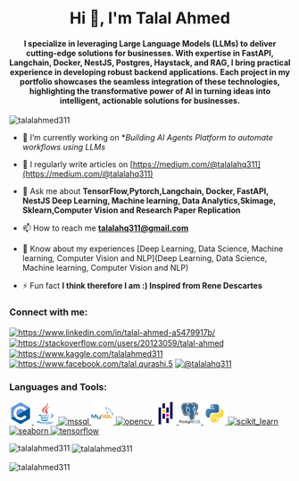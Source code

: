 <h1 align="center">Hi 👋, I'm Talal Ahmed</h1>
<h4 align="center">I specialize in leveraging Large Language Models (LLMs) to deliver cutting-edge solutions for businesses. With expertise in FastAPI, Langchain, Docker, NestJS, Postgres, Haystack, and RAG, I bring practical experience in developing robust backend applications. Each project in my portfolio showcases the seamless integration of these technologies, highlighting the transformative power of AI in turning ideas into intelligent, actionable solutions for businesses.</h4>

<p align="left"> <img src="https://komarev.com/ghpvc/?username=talalahmed311&label=Profile%20views&color=0e75b6&style=flat" alt="talalahmed311" /> </p>

- 🔭 I’m currently working on **Building AI Agents Platform to automate workflows using LLMs*

- 📝 I regularly write articles on [https://medium.com/@talalahq311](https://medium.com/@talalahq311)

- 💬 Ask me about **TensorFlow,Pytorch,Langchain, Docker, FastAPI, NestJS Deep Learning, Machine learning, Data Analytics,Skimage, Sklearn,Computer Vision and Research Paper Replication**

- 📫 How to reach me **talalahq311@gmail.com**

- 📄 Know about my experiences [Deep Learning, Data Science, Machine learning, Computer Vision and NLP](Deep Learning, Data Science, Machine learning, Computer Vision and NLP)

- ⚡ Fun fact **I think therefore I am :) Inspired from Rene Descartes**

<h3 align="left">Connect with me:</h3>
<p align="left">
<a href="https://linkedin.com/in/https://www.linkedin.com/in/talal-ahmed-a5479917b/" target="blank"><img align="center" src="https://raw.githubusercontent.com/rahuldkjain/github-profile-readme-generator/master/src/images/icons/Social/linked-in-alt.svg" alt="https://www.linkedin.com/in/talal-ahmed-a5479917b/" height="30" width="40" /></a>
<a href="https://stackoverflow.com/users/https://stackoverflow.com/users/20123059/talal-ahmed" target="blank"><img align="center" src="https://raw.githubusercontent.com/rahuldkjain/github-profile-readme-generator/master/src/images/icons/Social/stack-overflow.svg" alt="https://stackoverflow.com/users/20123059/talal-ahmed" height="30" width="40" /></a>
<a href="https://kaggle.com/https://www.kaggle.com/talalahmed311" target="blank"><img align="center" src="https://raw.githubusercontent.com/rahuldkjain/github-profile-readme-generator/master/src/images/icons/Social/kaggle.svg" alt="https://www.kaggle.com/talalahmed311" height="30" width="40" /></a>
<a href="https://fb.com/https://www.facebook.com/talal.qurashi.5" target="blank"><img align="center" src="https://raw.githubusercontent.com/rahuldkjain/github-profile-readme-generator/master/src/images/icons/Social/facebook.svg" alt="https://www.facebook.com/talal.qurashi.5" height="30" width="40" /></a>
<a href="https://medium.com/@talalahq311" target="blank"><img align="center" src="https://raw.githubusercontent.com/rahuldkjain/github-profile-readme-generator/master/src/images/icons/Social/medium.svg" alt="@talalahq311" height="30" width="40" /></a>
</p>

<h3 align="left">Languages and Tools:</h3>
<p align="left"> <a href="https://www.cprogramming.com/" target="_blank" rel="noreferrer"> <img src="https://raw.githubusercontent.com/devicons/devicon/master/icons/c/c-original.svg" alt="c" width="40" height="40"/> </a> <a href="https://www.java.com" target="_blank" rel="noreferrer"> <img src="https://raw.githubusercontent.com/devicons/devicon/master/icons/java/java-original.svg" alt="java" width="40" height="40"/> </a> <a href="https://www.microsoft.com/en-us/sql-server" target="_blank" rel="noreferrer"> <img src="https://www.svgrepo.com/show/303229/microsoft-sql-server-logo.svg" alt="mssql" width="40" height="40"/> </a> <a href="https://www.mysql.com/" target="_blank" rel="noreferrer"> <img src="https://raw.githubusercontent.com/devicons/devicon/master/icons/mysql/mysql-original-wordmark.svg" alt="mysql" width="40" height="40"/> </a> <a href="https://opencv.org/" target="_blank" rel="noreferrer"> <img src="https://www.vectorlogo.zone/logos/opencv/opencv-icon.svg" alt="opencv" width="40" height="40"/> </a> <a href="https://pandas.pydata.org/" target="_blank" rel="noreferrer"> <img src="https://raw.githubusercontent.com/devicons/devicon/2ae2a900d2f041da66e950e4d48052658d850630/icons/pandas/pandas-original.svg" alt="pandas" width="40" height="40"/> </a> <a href="https://www.postgresql.org" target="_blank" rel="noreferrer"> <img src="https://raw.githubusercontent.com/devicons/devicon/master/icons/postgresql/postgresql-original-wordmark.svg" alt="postgresql" width="40" height="40"/> </a> <a href="https://www.python.org" target="_blank" rel="noreferrer"> <img src="https://raw.githubusercontent.com/devicons/devicon/master/icons/python/python-original.svg" alt="python" width="40" height="40"/> </a> <a href="https://scikit-learn.org/" target="_blank" rel="noreferrer"> <img src="https://upload.wikimedia.org/wikipedia/commons/0/05/Scikit_learn_logo_small.svg" alt="scikit_learn" width="40" height="40"/> </a> <a href="https://seaborn.pydata.org/" target="_blank" rel="noreferrer"> <img src="https://seaborn.pydata.org/_images/logo-mark-lightbg.svg" alt="seaborn" width="40" height="40"/> </a> <a href="https://www.tensorflow.org" target="_blank" rel="noreferrer"> <img src="https://www.vectorlogo.zone/logos/tensorflow/tensorflow-icon.svg" alt="tensorflow" width="40" height="40"/> </a> </p>

<p><img align="left" src="https://github-readme-stats.vercel.app/api/top-langs?username=talalahmed311&show_icons=true&locale=en&layout=compact" alt="talalahmed311" /></p>

<p>&nbsp;<img align="center" src="https://github-readme-stats.vercel.app/api?username=talalahmed311&show_icons=true&locale=en" alt="talalahmed311" /></p>

<p><img align="center" src="https://github-readme-streak-stats.herokuapp.com/?user=talalahmed311&" alt="talalahmed311" /></p>
